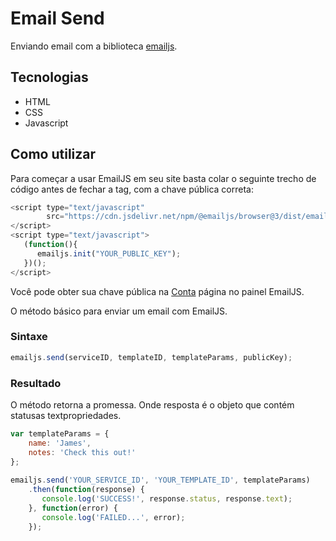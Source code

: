 # Email Send

Enviando email com a biblioteca [emailjs](https://www.emailjs.com/).

## Tecnologias

- HTML
- CSS
- Javascript

## Como utilizar

Para começar a usar EmailJS em seu site basta colar o seguinte trecho de código antes de fechar a tag, com a chave pública correta:

```javascript
<script type="text/javascript"
        src="https://cdn.jsdelivr.net/npm/@emailjs/browser@3/dist/email.min.js">
</script>
<script type="text/javascript">
   (function(){
      emailjs.init("YOUR_PUBLIC_KEY");
   })();
</script>
```

Você pode obter sua chave pública na [Conta](https://dashboard.emailjs.com/sign-in) página no painel EmailJS.

O método básico para enviar um email com EmailJS.

### Sintaxe

```javascript
emailjs.send(serviceID, templateID, templateParams, publicKey);
```

### Resultado

O método retorna a promessa. Onde resposta é o objeto que contém statusas textpropriedades.

```javascript
var templateParams = {
    name: 'James',
    notes: 'Check this out!'
};
 
emailjs.send('YOUR_SERVICE_ID', 'YOUR_TEMPLATE_ID', templateParams)
    .then(function(response) {
       console.log('SUCCESS!', response.status, response.text);
    }, function(error) {
       console.log('FAILED...', error);
    });
```